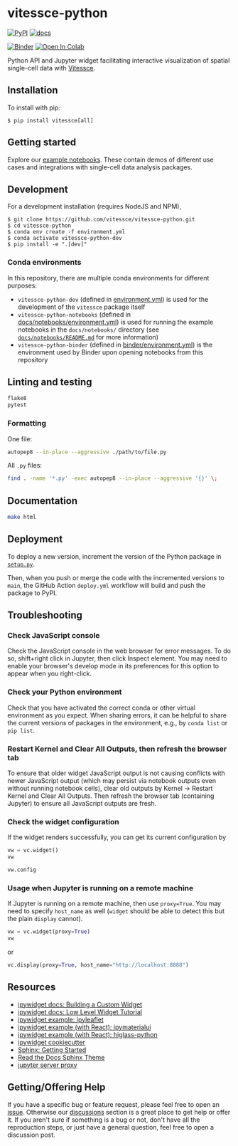 # vitessce-python

[![PyPI](https://img.shields.io/pypi/v/vitessce)](https://pypi.org/project/vitessce)
[![docs](https://img.shields.io/badge/docs-📖-57B4E9.svg)](https://vitessce.github.io/vitessce-python/)

[![Binder](https://mybinder.org/badge_logo.svg)](https://mybinder.org/v2/gh/vitessce/vitessce-python/main?filepath=docs/notebooks/widget_pbmc.ipynb)
[![Open In Colab](https://colab.research.google.com/assets/colab-badge.svg)](https://colab.research.google.com/github/vitessce/vitessce-python/blob/main/docs/notebooks/widget_on_colab.ipynb)


Python API and Jupyter widget facilitating interactive visualization of spatial single-cell data with [Vitessce](https://github.com/vitessce/vitessce).


## Installation

To install with pip:

    $ pip install vitessce[all]

## Getting started

Explore our [example notebooks](./docs/notebooks/).
These contain demos of different use cases and integrations with single-cell data analysis packages.


## Development

For a development installation (requires NodeJS and NPM),

    $ git clone https://github.com/vitessce/vitessce-python.git
    $ cd vitessce-python
    $ conda env create -f environment.yml
    $ conda activate vitessce-python-dev
    $ pip install -e ".[dev]"

### Conda environments

In this repository, there are multiple conda environments for different purposes:

- `vitessce-python-dev` (defined in [environment.yml](./environment.yml)) is used for the development of the `vitessce` package itself
- `vitessce-python-notebooks` (defined in [docs/notebooks/environment.yml](./docs/notebooks/environment.yml)) is used for running the example notebooks in the `docs/notebooks/` directory (see [`docs/notebooks/README.md`](./docs/notebooks#readme) for more information)
- `vitessce-python-binder` (defined in [binder/environment.yml](./binder/environment.yml)) is the environment used by Binder upon opening notebooks from this repository

## Linting and testing

```sh
flake8
pytest
```

### Formatting

One file:

```sh
autopep8 --in-place --aggressive ./path/to/file.py
```

All `.py` files:

```sh
find . -name '*.py' -exec autopep8 --in-place --aggressive '{}' \;
```


## Documentation

```sh
make html
```


## Deployment

To deploy a new version, increment the version of the Python package in [`setup.py`](./setup.py).

Then, when you push or merge the code with the incremented versions to `main`, the GitHub Action `deploy.yml` workflow will build and push the package to PyPI.

## Troubleshooting

### Check JavaScript console

Check the JavaScript console in the web browser for error messages. To do so, shift+right click in Jupyter, then click Inspect element. You may need to enable your browser's develop mode in its preferences for this option to appear when you right-click.

### Check your Python environment

Check that you have activated the correct conda or other virtual environment as you expect.
When sharing errors, it can be helpful to share the current versions of packages in the environment, e.g., by `conda list` or `pip list`.

### Restart Kernel and Clear All Outputs, then refresh the browser tab

To ensure that older widget JavaScript output is not causing conflicts with newer JavaScript output (which may persist via notebook outputs even without running notebook cells), clear old outputs by Kernel -> Restart Kernel and Clear All Outputs. Then refresh the browser tab (containing Jupyter) to ensure all JavaScript outputs are fresh.

### Check the widget configuration

If the widget renders successfully, you can get its current configuration by

```py
vw = vc.widget()
vw
```

```py
vw.config
```

### Usage when Jupyter is running on a remote machine

If Jupyter is running on a remote machine, then use `proxy=True`. You may need to specify `host_name` as well (`widget` should be able to detect this but the plain `display` cannot).

```py
vw = vc.widget(proxy=True)
vw
```

or 

```py
vc.display(proxy=True, host_name="http://localhost:8888")
```


## Resources

- [ipywidget docs: Building a Custom Widget](https://ipywidgets.readthedocs.io/en/stable/examples/Widget%20Custom.html)
- [ipywidget docs: Low Level Widget Tutorial](https://ipywidgets.readthedocs.io/en/latest/examples/Widget%20Low%20Level.html)
- [ipywidget example: ipyleaflet](https://github.com/jupyter-widgets/ipyleaflet)
- [ipywidget example (with React): ipymaterialui](https://github.com/maartenbreddels/ipymaterialui)
- [ipywidget example (with React): higlass-python](https://github.com/higlass/higlass-python)
- [ipywidget cookiecutter](https://github.com/jupyter-widgets/widget-cookiecutter)
- [Sphinx: Getting Started](https://www.sphinx-doc.org/en/master/usage/quickstart.html)
- [Read the Docs Sphinx Theme](https://github.com/readthedocs/sphinx_rtd_theme)
- [jupyter server proxy](https://jupyter-server-proxy.readthedocs.io/en/latest/arbitrary-ports-hosts.html)

## Getting/Offering Help

If you have a specific bug or feature request, please feel free to open an [issue](https://github.com/vitessce/vitessce-python/issues/new).  Otherwise our [discussions](https://github.com/vitessce/vitessce-python/discussions) section is a great place to get help or offer it.  If you aren't sure if something is a bug or not, don't have all the reproduction steps, or just have a general question, feel free to open a discussion post.
